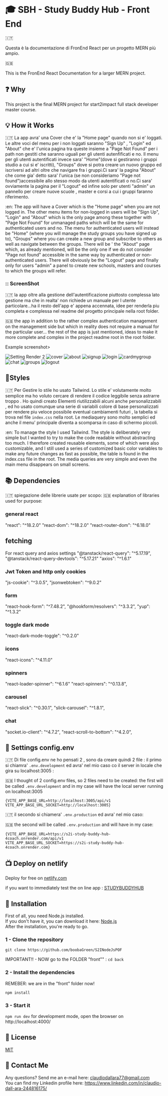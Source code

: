# :mortar_board: SBH - Study Buddy Hub - Front End

:it:

Questa è la documentazione di FronEnd React per un progetto MERN più ampio.

:uk:

This is the FronEnd React Documentation for a larger MERN project.

## :question: Why

This project is the final MERN project for start2impact full stack developer master course.

## :bulb: How it Works

:it:
La app avra' una Cover che e' la "Home page" quando non si e' loggati.
Le altre voci del menu per i non loggati saranno "Sign Up" , "Login" ed "About" che e' l'unica pagina tra queste insieme a "Page Not Found" per i path non gestiti che saranno uguali per gli utenti autenfificati e no.
Il menu per gli utenti autentificati invece sara' "Home"(dove si gestiranno i gruppi studio a cui si e' iscritti), "Groups" dove si potra creare un nuovo gruppo ed iscriversi ad altri oltre che navigare fra i gruppi.Ci sara' la pagina "About" che come gia' detto sara' l'unica (se non consideriamo "Page not found")accessibile allo stesso modo da utenti autentificati o no.Ci sara' ovviamente la pagina per il "Logout" ed infine solo per utenti "admin" un pannello per creare nuove scuole , master e corsi a cui i gruppi faranno riferimento.

:en:
The app will have a Cover which is the "Home page" when you are not logged in.
The other menu items for non-logged in users will be "Sign Up", "Login" and "About" which is the only page among these together with "Page Not Found" for unmanaged paths which will be the same for authenticated users and no.
The menu for authenticated users will instead be "Home" (where you will manage the study groups you have signed up to), "Groups" where you can create a new group and subscribe to others as well as navigate between the groups. There will be ' the "About" page which, as already mentioned, will be the only one if we do not consider "Page not found" accessible in the same way by authenticated or non-authenticated users. There will obviously be the "Logout" page and finally only for users "admin" a panel to create new schools, masters and courses to which the groups will refer.

### :: ScreenShot

:it:
la app oltre alla gestione dell'autentificazione piuttosto complessa lato gestione ma che in realta' non richiede un manuale per l utente particolare...ha il resto dell'app e' appena accennata, idee per renderla piu completa e complessa nel readme del progetto principale nella root folder.

:uk:
the app in addition to the rather complex authentication management on the management side but which in reality does not require a manual for the particular user... the rest of the app is just mentioned, ideas to make it more complete and complex in the project readme root in the root folder.

Example screenshot>

![Setting Render 2](/assets/pictures/render2Setting.png "Setting Render 2")
![cover](/assets/pictures/cover.png "cover")
![about](/assets/pictures/about.png "about")
![signup](/assets/pictures/signup.png "signup")
![login](/assets/pictures/login.png "login")
![cardmygroup](/assets/pictures/cardmygroup.png "cardmygroup")
![chat](/assets/pictures/chat.png "chat")
![groups](/assets/pictures/groups.png "groups")
![logout](/assets/pictures/groups.png "logout")

## :art:Styles

:it:
Per Gestire lo stile ho usato Tailwind.
Lo stile e' volutamente molto semplice ma ho voluto cercare di rendere il codice leggibile senza astrarre troppo . Ho quindi creato Elementi riutilizzabili alcuni anche personalizzabili , ed ho usato comunque una serie di variabili colore di base personalizzati per rendere piu veloce possibile eventual cambiamenti futuri , la tabella si trova nel file `index.css` nella root.
Le mediaquery sono molto semplici ed anche il menu' principale diventa a scomparsa in caso di schermo piccoli.

:en:
To manage the style I used Tailwind.
The style is deliberately very simple but I wanted to try to make the code readable without abstracting too much. I therefore created reusable elements, some of which were also customizable, and I still used a series of customized basic color variables to make any future changes as fast as possible, the table is found in the index.css file in the root.
The media queries are very simple and even the main menu disappears on small screens.

## :books: Dependencies

:it:
spiegazione delle librerie usate per scopo:
:uk:
explanation of libraries used for purpose:

### general react

"react": "^18.2.0"
"react-dom": "^18.2.0"
"react-router-dom": "^6.18.0"

## fetching

For react query and axios settings
"@tanstack/react-query": "^5.17.19",
"@tanstack/react-query-devtools": "^5.17.21"
"axios": "^1.6.1"

### Jwt Token and http only cookies

"js-cookie": "^3.0.5",
"jsonwebtoken": "^9.0.2"

### form

"react-hook-form": "^7.48.2",
"@hookform/resolvers": "^3.3.2",
"yup": "^1.3.2"

### toggle dark mode

"react-dark-mode-toggle": "^0.2.0"

### icons

"react-icons": "^4.11.0"

### spinners

"react-loader-spinner": "^6.1.6"
"react-spinners": "^0.13.8",

### carousel

"react-slick": "^0.30.1",
"slick-carousel": "^1.8.1",

### chat

"socket.io-client": "^4.7.2",
"react-scroll-to-bottom": "^4.2.0",

## :paw_prints: Settings config.env

:it:
Di file config.env ne ho pensati 2 , sono da creare quindi 2 file :
il primo si chiamra' `.env.development` ed avra' nel mio caso co il server in locale che gira su localhost:3005 :

:uk:
I thought of 2 config.env files, so 2 files need to be created:
the first will be called `.env.development` and in my case will have the local server running on localhost:3005

```
{VITE_APP_BASE_URL=http://localhost:3005/api/v1
VITE_APP_BASE_URL_SOCKET=http://localhost:3005}
```

:it:
il secondo si chiamera' `.env.production` ed avra' nel mio caso:

:uk:
the second will be called `.env.production` and will have in my case:

```
{VITE_APP_BASE_URL=https://s2i-study-buddy-hub-4coach.onrender.com/api/v1
VITE_APP_BASE_URL_SOCKET=https://s2i-study-buddy-hub-4coach.onrender.com}
```

## :tv: Deploy on netlify

Deploy for free on [netlify.com](https://app.netlify.com/)

if you want to immediately test the on line app :
[STUDYBUDDYHUB](https://studybuddyhub.netlify.app/)

## :floppy_disk: Installation

First of all, you need Node.js installed.  
If you don't have it, you can download it here:
[Node.js](https://nodejs.org/it/download/)  
After the installation, you're ready to go.

### 1 - Clone the repository

`git clone https://github.com/boobaGreen/S2INodeJsPOF`

IMPORTANT!! - NOW go to the FOLDER "front"" :
`cd back`

### 2 - Install the dependencies

REMEBER: we are in the "front" folder now!

`npm install`

### 3 - Start it

`npm run dev` for development mode, open the browser on http://localhost:4000/

## :page_with_curl: License

[MIT](https://choosealicense.com/licenses/mit/)

## :e-mail: Contact Me

Any questions? Send me an e-mail here: claudiodallara77@gmail.com <br>
You can find my Linkedin profile here: https://www.linkedin.com/in/claudio-dall-ara-244816175/
